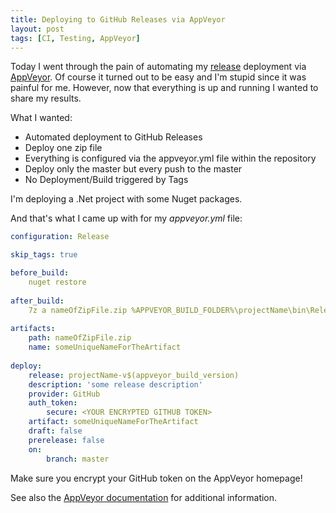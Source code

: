```yaml
---
title: Deploying to GitHub Releases via AppVeyor
layout: post
tags: [CI, Testing, AppVeyor]
---
```


Today I went through the pain of automating my [release](https://help.github.com/categories/releases/) deployment via [AppVeyor](https://www.appveyor.com/). Of course it turned out to be easy and I'm stupid since it was painful for me. However, now that everything is up and running I wanted to share my results.

What I wanted:

* Automated deployment to GitHub Releases
* Deploy one zip file
* Everything is configured via the appveyor.yml file within the repository
* Deploy only the master but every push to the master
* No Deployment/Build triggered by Tags

I'm deploying a .Net project with some Nuget packages.

And that's what I came up with for my _appveyor.yml_ file:

```yaml
configuration: Release

skip_tags: true

before_build:
    nuget restore
 
after_build:
    7z a nameOfZipFile.zip %APPVEYOR_BUILD_FOLDER%\projectName\bin\Release\projectName.exe %APPVEYOR_BUILD_FOLDER%\projectName\bin\Release\some.dll
 
artifacts: 
    path: nameOfZipFile.zip
    name: someUniqueNameForTheArtifact
    
deploy:
    release: projectName-v$(appveyor_build_version)
    description: 'some release description'
    provider: GitHub
    auth_token:
        secure: <YOUR ENCRYPTED GITHUB TOKEN>
    artifact: someUniqueNameForTheArtifact
    draft: false
    prerelease: false
    on:
        branch: master
```

Make sure you encrypt your GitHub token on the AppVeyor homepage!

See also the [AppVeyor documentation](https://www.appveyor.com/docs/deployment/) for additional information.